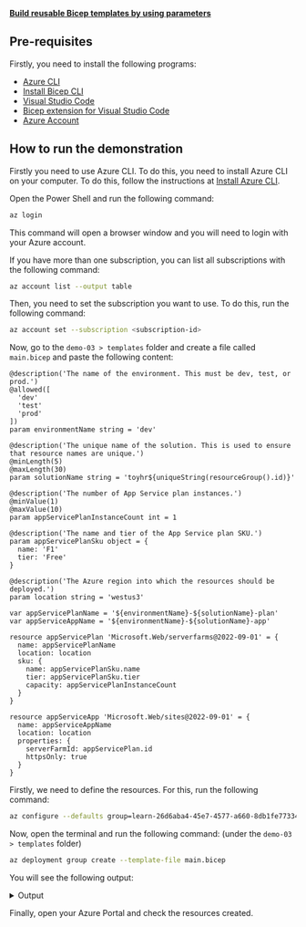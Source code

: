 **[Build reusable Bicep templates by using parameters](https://learn.microsoft.com/en-us/training/modules/build-reusable-bicep-templates-parameters/)**

## Pre-requisites

Firstly, you need to install the following programs:

- [Azure CLI](https://docs.microsoft.com/en-us/cli/azure/install-azure-cli?view=azure-cli-latest)
- [Install Bicep CLI](https://learn.microsoft.com/en-us/azure/azure-resource-manager/bicep/bicep-cli)
- [Visual Studio Code](https://code.visualstudio.com/)
- [Bicep extension for Visual Studio Code](https://marketplace.visualstudio.com/items?itemName=ms-azuretools.vscode-bicep)
- [Azure Account](https://azure.microsoft.com/en-us/free/)

## How to run the demonstration

Firstly you need to use Azure CLI. To do this, you need to install Azure CLI on your computer. To do this, follow the instructions at [Install Azure CLI](https://docs.microsoft.com/en-us/cli/azure/install-azure-cli?view=azure-cli-latest).

Open the Power Shell and run the following command:

```bash
az login
```

This command will open a browser window and you will need to login with your Azure account.

If you have more than one subscription, you can list all subscriptions with the following command:

```bash
az account list --output table
```

Then, you need to set the subscription you want to use. To do this, run the following command:

```bash
az account set --subscription <subscription-id>
```

Now, go to the `demo-03 > templates` folder and create a file called `main.bicep` and paste the following content:

```bicep
@description('The name of the environment. This must be dev, test, or prod.')
@allowed([
  'dev'
  'test'
  'prod'
])
param environmentName string = 'dev'

@description('The unique name of the solution. This is used to ensure that resource names are unique.')
@minLength(5)
@maxLength(30)
param solutionName string = 'toyhr${uniqueString(resourceGroup().id)}'

@description('The number of App Service plan instances.')
@minValue(1)
@maxValue(10)
param appServicePlanInstanceCount int = 1

@description('The name and tier of the App Service plan SKU.')
param appServicePlanSku object = {
  name: 'F1'
  tier: 'Free'
}

@description('The Azure region into which the resources should be deployed.')
param location string = 'westus3'

var appServicePlanName = '${environmentName}-${solutionName}-plan'
var appServiceAppName = '${environmentName}-${solutionName}-app'

resource appServicePlan 'Microsoft.Web/serverfarms@2022-09-01' = {
  name: appServicePlanName
  location: location
  sku: {
    name: appServicePlanSku.name
    tier: appServicePlanSku.tier
    capacity: appServicePlanInstanceCount
  }
}

resource appServiceApp 'Microsoft.Web/sites@2022-09-01' = {
  name: appServiceAppName
  location: location
  properties: {
    serverFarmId: appServicePlan.id
    httpsOnly: true
  }
}
```

Firstly, we need to define the resources. For this, run the following command:

```bash
az configure --defaults group=learn-26d6aba4-45e7-4577-a660-8db1fe77334a
```

Now, open the terminal and run the following command: (under the `demo-03 > templates` folder)

```bash
az deployment group create --template-file main.bicep
```

You will see the following output:

<details><summary>Output</summary>

```bash
{
  "id": "/subscriptions/18974119-7a45-4077-9932-f95c83cee0e3/resourceGroups/learn-26d6aba4-45e7-4577-a660-8db1fe77334a/providers/Microsoft.Resources/deployments/main",
  "location": null,
  "name": "main",
  "properties": {
    "correlationId": "d781bd75-bcb5-4001-8bfe-d9c2fc34f8ab",
    "debugSetting": null,
    "dependencies": [
      {
        "dependsOn": [
          {
            "id": "/subscriptions/18974119-7a45-4077-9932-f95c83cee0e3/resourceGroups/learn-26d6aba4-45e7-4577-a660-8db1fe77334a/providers/Microsoft.Web/serverfarms/dev-toyhrdvlbeuedp5qoa-plan",
            "resourceGroup": "learn-26d6aba4-45e7-4577-a660-8db1fe77334a",
            "resourceName": "dev-toyhrdvlbeuedp5qoa-plan",
            "resourceType": "Microsoft.Web/serverfarms"
          }
        ],
        "id": "/subscriptions/18974119-7a45-4077-9932-f95c83cee0e3/resourceGroups/learn-26d6aba4-45e7-4577-a660-8db1fe77334a/providers/Microsoft.Web/sites/dev-toyhrdvlbeuedp5qoa-app",
        "resourceGroup": "learn-26d6aba4-45e7-4577-a660-8db1fe77334a",
        "resourceName": "dev-toyhrdvlbeuedp5qoa-app",
        "resourceType": "Microsoft.Web/sites"
      }
    ],
    "duration": "PT31.2427727S",
    "error": null,
    "mode": "Incremental",
    "onErrorDeployment": null,
    "outputResources": [
      {
        "id": "/subscriptions/18974119-7a45-4077-9932-f95c83cee0e3/resourceGroups/learn-26d6aba4-45e7-4577-a660-8db1fe77334a/providers/Microsoft.Web/serverfarms/dev-toyhrdvlbeuedp5qoa-plan",
        "resourceGroup": "learn-26d6aba4-45e7-4577-a660-8db1fe77334a"
      },
      {
        "id": "/subscriptions/18974119-7a45-4077-9932-f95c83cee0e3/resourceGroups/learn-26d6aba4-45e7-4577-a660-8db1fe77334a/providers/Microsoft.Web/sites/dev-toyhrdvlbeuedp5qoa-app",
        "resourceGroup": "learn-26d6aba4-45e7-4577-a660-8db1fe77334a"
      }
    ],
    "outputs": null,
    "parameters": {
      "appServicePlanInstanceCount": {
        "type": "Int",
        "value": 1
      },
      "appServicePlanSku": {
        "type": "Object",
        "value": {
          "name": "F1",
          "tier": "Free"
        }
      },
      "environmentName": {
        "type": "String",
        "value": "dev"
      },
      "location": {
        "type": "String",
        "value": "westus3"
      },
      "solutionName": {
        "type": "String",
        "value": "toyhrdvlbeuedp5qoa"
      }
    },
    "parametersLink": null,
    "providers": [
      {
        "id": null,
        "namespace": "Microsoft.Web",
        "providerAuthorizationConsentState": null,
        "registrationPolicy": null,
        "registrationState": null,
        "resourceTypes": [
          {
            "aliases": null,
            "apiProfiles": null,
            "apiVersions": null,
            "capabilities": null,
            "defaultApiVersion": null,
            "locationMappings": null,
            "locations": [
              "westus3"
            ],
            "properties": null,
            "resourceType": "serverfarms",
            "zoneMappings": null
          },
          {
            "aliases": null,
            "apiProfiles": null,
            "apiVersions": null,
            "capabilities": null,
            "defaultApiVersion": null,
            "locationMappings": null,
            "locations": [
              "westus3"
            ],
            "properties": null,
            "resourceType": "sites",
            "zoneMappings": null
          }
        ]
      }
    ],
    "provisioningState": "Succeeded",
    "templateHash": "4670921461777091649",
    "templateLink": null,
    "timestamp": "2023-11-27T20:19:11.448183+00:00",
    "validatedResources": null
  },
  "resourceGroup": "learn-26d6aba4-45e7-4577-a660-8db1fe77334a",
  "tags": null,
  "type": "Microsoft.Resources/deployments"
}
```
</details>

Finally, open your Azure Portal and check the resources created.